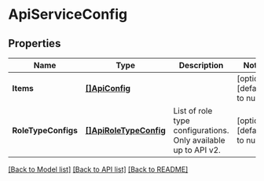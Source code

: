 # ApiServiceConfig

## Properties
Name | Type | Description | Notes
------------ | ------------- | ------------- | -------------
**Items** | [**[]ApiConfig**](ApiConfig.md) |  | [optional] [default to null]
**RoleTypeConfigs** | [**[]ApiRoleTypeConfig**](ApiRoleTypeConfig.md) | List of role type configurations. Only available up to API v2. | [optional] [default to null]

[[Back to Model list]](../README.md#documentation-for-models) [[Back to API list]](../README.md#documentation-for-api-endpoints) [[Back to README]](../README.md)


